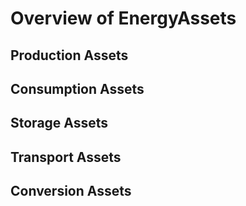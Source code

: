 # Overview of EnergyAssets

## Production Assets

## Consumption Assets

## Storage Assets

## Transport Assets

## Conversion Assets

